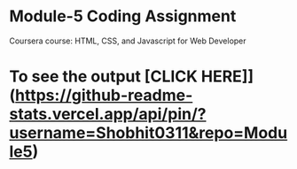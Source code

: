 
# Module-5 Coding Assignment

Coursera course: HTML, CSS, and Javascript for Web Developer

# To see the output [CLICK HERE]](https://github-readme-stats.vercel.app/api/pin/?username=Shobhit0311&repo=Module5)
